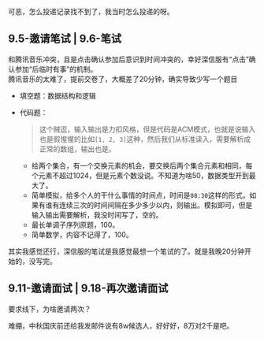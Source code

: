 可恶，怎么投递记录找不到了，我当时怎么投递的呀。

## 9.5-邀请笔试 | 9.6-笔试

和腾讯音乐冲突，且是点击确认参加后意识到时间冲突的，幸好深信服有“点击”确认参加“后临时有事”的机制。  
腾讯音乐的太难了，提前交卷了，大概差了20分钟，确实导致少写一个题目  

+ 填空题：数据结构和逻辑
+ 代码题：
	>这个贼逗，输入输出是力扣风格，但是代码是ACM模式，也就是说输入也是假惺惺的比如`[1, 2, 3]`这种，然后我们从标准读入，需要解析成正常的数组，输出也是。
	
	+ 给两个集合，有一个交换元素的机会，要交换后两个集合元素和相同，每个元素不超过1024，但是元素个数没说。不知道为啥50，数据类型开到最大了。
	+ 简单模拟，给多个人的干什么事情的时间点，时间是`08:30`这样的形式，如果有谁有连续三次的时间间隔在多少多少以内，则输出。模拟即可，但是输入输出需要解析，我没时间写了，空的。
	+ 最长单调子序列原题，100。
	+ 简单数学，内容不记得了，100。

其实我感觉还行，深信服的笔试是我感觉最想一个笔试的了。就是我晚20分钟开始的，没写完。

## 9.11-邀请面试 | 9.18-再次邀请面试

要求线下，为啥邀请两次？

难绷，中秋国庆前还给我发邮件说有8w候选人，好好好，8万对2千是吧。
